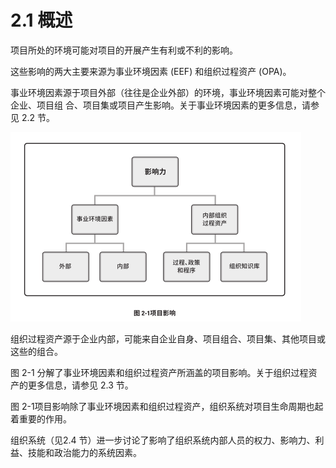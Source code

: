 # 2.1 概述
项目所处的环境可能对项目的开展产生有利或不利的影响。

这些影响的两大主要来源为事业环境因素 (EEF) 和组织过程资产 (OPA)。

事业环境因素源于项目外部（往往是企业外部）的环境，事业环境因素可能对整个企业、项目组
合、项目集或项目产生影响。关于事业环境因素的更多信息，请参见 2.2 节。

![](/img/20190927153632.png)

组织过程资产源于企业内部，可能来自企业自身、项目组合、项目集、其他项目或这些的组合。

图 2-1 分解了事业环境因素和组织过程资产所涵盖的项目影响。关于组织过程资产的更多信息，请参见 2.3 节。

图 2-1项目影响除了事业环境因素和组织过程资产，组织系统对项目生命周期也起着重要的作用。

组织系统（见2.4 节）进一步讨论了影响了组织系统内部人员的权力、影响力、利益、技能和政治能力的系统因素。
